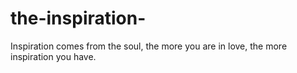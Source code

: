 # the-inspiration-
Inspiration comes from the soul, the more you are in love, the more inspiration you have. 
